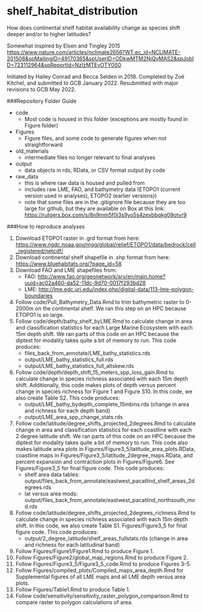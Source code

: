 # shelf_habitat_distribution
How does continental shelf habitat availability change as species shift deeper and/or to higher latitudes?

Somewhat inspired by Elsen and Tingley 2015 https://www.nature.com/articles/nclimate2656?WT.ec_id=NCLIMATE-201508&spMailingID=49170365&spUserID=ODkwMTM2NjQyMAS2&spJobID=723112964&spReportId=NzIzMTEyOTY0S0

Initiated by Hailey Conrad and Becca Selden in 2018. Completed by Zoë Kitchel, and submitted to GCB January 2022. Resubmitted with major revisions to GCB May 2022. 

###Repository Folder Guide

- code
    - Most code is housed in this folder (exceptions are mostly found in Figure folder)
- Figures
    - Figure files, and some code to generate figures when not straightforward
- old_materials
    - intermediate files no longer relevant to final analyses
- output
    - data objects in rds, RData, or CSV format output by code
- raw_data
    - this is where raw data is housed and pulled from
    - includes raw LME, FAO, and bathymetry data  (ETOPO1 (current version used in analyses), ETOPO2 (earlier versions))
    - note that some files are in the .gitignore file because they are too large for github, but they are available on Box at this link: https://rutgers.box.com/s/8n9mm5f0j3s9yo5s4zexbbqkg09otvr9
    
###How to reproduce analyses
    
1. Download ETOPO1 raster in .grd format from here: https://www.ngdc.noaa.gov/mgg/global/relief/ETOPO1/data/bedrock/cell_registered/netcdf/
1. Download continental shelf shapefile in .shp format from here: https://www.bluehabitats.org/?page_id=58
1. Download FAO and LME shapefiles from:
    - FAO: http://www.fao.org/geonetwork/srv/en/main.home?uuid=ac02a460-da52-11dc-9d70-0017f293bd28
    - LME: http://lme.edc.uri.edu/index.php/digital-data/113-lme-polygon-boundaries
1. Follow code/Pull_Bathymetry_Data.Rmd to trim bathymetric raster to 0-2000m on the continental shelf. We ran this step on an HPC because ETOPO1 is so large. 
1. Follow code/depth/bathy_shelf_byLME.Rmd to calculate change in area and classification statistics for each Large Marine Ecosystem with each 15m depth shift. We ran parts of this code on an HPC because the diptest for modality takes quite a bit of memory to run. This code produces:
    - files_back_from_annotate/LME_bathy_statistics.rds
    - output/LME_bathy_statistics_full.rds
    - output/LME_bathy_statistics_full_altskew.rds
1. Follow code/depth/depth_shift_15_meters_spp_loss_gain.Rmd to calculate change in species richness associated with each 15m depth shift. Additionally, this code makes plots of depth versus percent change in species richness for Figure 1 and Figure S10. In this code, we also create Table S2. This code produces:
    - output/LME_bathy_bydepth_complete_15mbins.rds (change in area and richness for each depth band)
    - output/LME_area_spp_change_stats.rds
1. Follow code/latitude/degree_shifts_projected_2degrees.Rmd to calculate change in area and classification statistics for each coastline with each 2 degree latitude shift. We ran parts of this code on an HPC because the diptest for modality takes quite a bit of memory to run. This code also makes latitude area plots in Figures/Figure3_5/latitude_area_plots.RData, coastline maps in Figures/Figure3_5/latitude_2degree_maps.RData, and percent expansion and contraction plots in Figures/Figure6. See Figures/Figure3_5 for final figure code. This code produces:
    - shelf area data tables: output/files_back_from_annotate/eastwest_pacatlind_shelf_areas_2degrees.rds
    - lat versus area mods: output/files_back_from_annotate/eastwest_pacatlind_northsouth_mod.rds
1. Follow code/latitude/degree_shifts_projected_2degrees_richness.Rmd to calculate change in species richness associated with each 15m depth shift. In this code, we also create Table S1. Figures/Figure3_5 for final figure code. This code produces:
    - output/2_degree_latitude/shelf_areas_fullstats.rds (change in area and richness for each latitudinal band)
1. Follow Figures/Figure1/Figure1.Rmd to produce Figure 1. 
1. Follow Figures/Figure2/global_map_regions.Rmd to produce Figure 2. 
1. Follow Figures/Figure3_5/Figure3_5_code.Rmd to produce Figures 3-5.
1. Follow Figures/compiled_plots/Compiled_maps_area_depth.Rmd for Supplemental figures of all LME maps and all LME depth versus area plots. 
1. Follow Figures/Table1.Rmd to produce Table 1. 
1. Follow code/sensitivity/sensitivity_raster_polygon_comparison.Rmd to compare raster to polygon calculations of area. 
